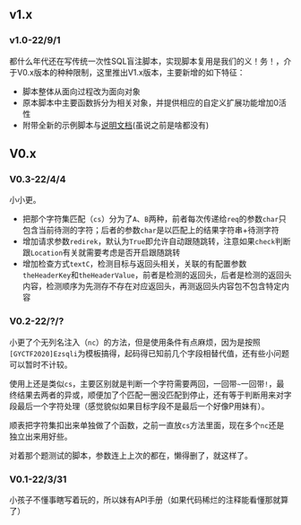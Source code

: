 ## v1.x

### v1.0-22/9/1

都什么年代还在写传统一次性SQL盲注脚本，实现脚本复用是我们的义！务！，介于V0.x版本的种种限制，这里推出V1.x版本，主要新增的如下特征：

- 脚本整体从面向过程改为面向对象
- 原本脚本中主要函数拆分为相关对象，并提供相应的自定义扩展功能增加0活性
- 附带全新的示例脚本与[说明文档](https://www.cnblogs.com/Article-kelp/p/16651064.html)(虽说之前是啥都没有)

## V0.x

### V0.3-22/4/4

小小更。

- 把那个字符集匹配（`cs`）分为了`A`、`B`两种，前者每次传递给`req`的参数`char`只包含当前待测的字符；后者的参数`char`是以匹配上的结果字符串+待测字符
- 增加请求参数`redirek`，默认为`True`即允许自动跟随跳转，注意如果`check`判断跟`Location`有关就需要考虑是否开启跟随跳转
- 增加检查方式`textC`，检测目标与返回头相关，关联的有配置参数`theHeaderKey`和`theHeaderValue`，前者是检测的返回头，后者是检测的返回头内容，检测顺序为先测存不存在对应返回头，再测返回头内容包不包含特定内容

### V0.2-22/?/?

小更了个无列名注入（`nc`）的方法，但是使用条件有点麻烦，因为是按照`[GYCTF2020]Ezsqli`为模板搞得，起码得已知前几个字段相替代值，还有些小问题可以暂时不计较。

使用上还是类似`cs`，主要区别就是判断一个字符需要两回，一回带`~`一回带`!`，最终结果去两者的异或，顺便加了个匹配一圈没匹配到停止，还有等于判断用来对字段最后一个字符处理（感觉貌似如果目标字段不是最后一个好像P用妹有）。

顺表把字符集扣出来单独做了个函数，之前一直放`cs`方法里面，现在多个`nc`还是独立出来用好些。

对着那个题测试的脚本，参数连上上次的都在，懒得删了，就这样了。


### V0.1-22/3/31

小孩子不懂事瞎写着玩的，所以妹有API手册（如果代码稀烂的注释能看懂那就算了）


